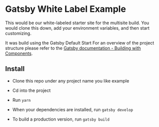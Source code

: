 # Gatsby White Label Example
This would be our white-labeled starter site for the multisite build. You would clone this down, add your environment variables, and then start customizing.

It was build using the Gatsby Default Start
For an overview of the project structure please refer to the [Gatsby documentation - Building with Components](https://www.gatsbyjs.org/docs/building-with-components/).

## Install
* Clone this repo under any project name you like example
* Cd into the project
* Run `yarn`
* When your dependencies are installed, run `gatsby develop`

* To build a production version, run `gatsby build`
